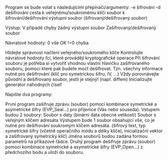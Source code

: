 Program se bude volat s následujícími přepínači/argumenty:
  -e šifrování
  -d dešifrování
  cesta k veřejnému/soukromému klíči
  soubor k šifrování/dešifrování
  výstupní soubor (šifrovaný/dešifrovaný soubor)
  
Výstup:
  V případě chyby žádný výstupní soubor
  Zašifrovaný/dešifrovaný soubor
  
Návratové hodnoty:
  0 vše OK
  !=0 chyba
  
Hlídejte správnost načtení veřejného/soukromého klíče
Kontrolujte návratové hodnoty fcí, které provádějí kryptografické operace
Při šifrování souboru je potřeba si vytvořit vhodnou vlastní hlavičku zašifrovaného souboru, pomocí které pak budete moct dešifrovat.
Tzn. všechny informace nutné pro dešifrování (klíč pro symetrickou šifru, IV, …​)
Vždy porovnávejte původní a dešifrovaný soubor, jestli je stejný! (např. diffem)
Inicializujte generátor náhodných čísel!

Napište dva programy:

První program zašifruje zprávu (soubor) pomocí kombinace symetrické a asymetrické šifry (EVP_Seal…​) pro příjemce (Vás nebo souseda).
Vstupem budou 2 soubory:
Soubor s daty (binární data obecné velikosti)
Soubor s veřejným klíčem adresáta
Výstupem bude 1 soubor obsahující vše, co je nutné pro dešifrování soukromým klíčem adresáta.
(šifrový text, typ symetrické šifry (včetně operačního módu a délky klíče), inicializační vektor a zašifrovaný symetrický klíč)
Jména souborů budou zadána formou parametrů na příkazové řádce.
Druhý program dešifruje zprávu (soubor) pomocí kombinace symetrické a asymetrické šifry (EVP_Open…​) z předchozího bodu a uloží do souboru.
